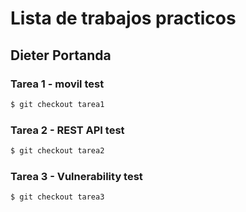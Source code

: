 # Lista de trabajos practicos
## Dieter Portanda


### Tarea 1 - movil test
```sh
$ git checkout tarea1
```
### Tarea 2 - REST API test
```sh
$ git checkout tarea2
```
### Tarea 3 - Vulnerability test
```sh
$ git checkout tarea3
```
